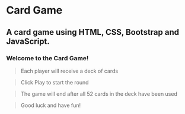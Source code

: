 # Card Game

## A card game using HTML, CSS, Bootstrap and JavaScript.

### Welcome to the Card Game!
 
> Each player will receive a deck of cards

> Click Play to start the round

> The game will end after all 52 cards in the deck have been used

> Good luck and have fun!
